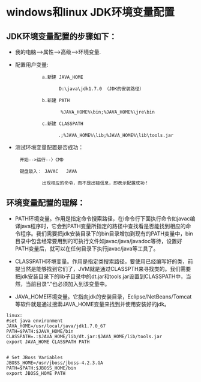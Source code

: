 #  windows和linux JDK环境变量配置

## JDK环境变量配置的步骤如下：

- 我的电脑-->属性-->高级-->环境变量.

- 配置用户变量:

```
　　　　　　　　a.新建 JAVA_HOME

　　　　　　　　　　   D:\java\jdk1.7.0 （JDK的安装路径）

　　　　　　　　b.新建 PATH

　　　　　　　　　　　  %JAVA_HOME%\bin;%JAVA_HOME%\jre\bin

　　　　　　　　c.新建 CLASSPATH

　　　　　　　　　　　 .;%JAVA_HOME%\lib;%JAVA_HOME%\lib\tools.jar
```

- 测试环境变量配置是否成功：

```
　　　开始-->运行--〉CMD

　　　键盘敲入： JAVAC   JAVA

　　　　　　　　出现相应的命令，而不是出错信息，即表示配置成功！
```



## 环境变量配置的理解：

- PATH环境变量。作用是指定命令搜索路径，在i命令行下面执行命令如javac编译java程序时，它会到PATH变量所指定的路径中查找看是否能找到相应的命令程序。我们需要把jdk安装目录下的bin目录增加到现有的PATH变量中，bin目录中包含经常要用到的可执行文件如javac/java/javadoc等待，设置好PATH变量后，就可以在任何目录下执行javac/java等工具了。


- CLASSPATH环境变量。作用是指定类搜索路径，要使用已经编写好的类，前提当然是能够找到它们了，JVM就是通过CLASSPTH来寻找类的。我们需要把jdk安装目录下的lib子目录中的dt.jar和tools.jar设置到CLASSPATH中，当然，当前目录“.”也必须加入到该变量中。


- JAVA_HOME环境变量。它指向jdk的安装目录，Eclipse/NetBeans/Tomcat等软件就是通过搜索JAVA_HOME变量来找到并使用安装好的jdk。


```
linux:
#set java environment
JAVA_HOME=/usr/local/java/jdk1.7.0_67
PATH=$PATH:$JAVA_HOME/bin
CLASSPATH=.:$JAVA_HOME/lib/dt.jar:$JAVA_HOME/lib/tools.jar
export JAVA_HOME CLASSPATH PATH


# Set JBoss Variables
JBOSS_HOME=/usr/jboss/jboss-4.2.3.GA
PATH=$PATH:$JBOSS_HOME/bin
export JBOSS_HOME PATH
```